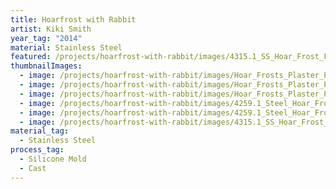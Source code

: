 ```yaml
---
title: Hoarfrost with Rabbit
artist: Kiki Smith
year_tag: "2014"
material: Stainless Steel
featured: /projects/hoarfrost-with-rabbit/images/4315.1_SS_Hoar_Frost_Final_1.jpeg
thumbnailImages:
  - image: /projects/hoarfrost-with-rabbit/images/Hoar_Frosts_Plaster_Pour_Mill_Process_3.jpeg
  - image: /projects/hoarfrost-with-rabbit/images/Hoar_Frosts_Plaster_Pour_Mill_Process_11_crop.jpeg
  - image: /projects/hoarfrost-with-rabbit/images/Hoar_Frosts_Plaster_Pour_Mill_Process_19.jpeg
  - image: /projects/hoarfrost-with-rabbit/images/4259.1_Steel_Hoar_Frost_Metal_Process_14.jpeg
  - image: /projects/hoarfrost-with-rabbit/images/4259.1_Steel_Hoar_Frost_Metal_Process_7.jpeg
  - image: /projects/hoarfrost-with-rabbit/images/4315.1_SS_Hoar_Frost_Metal_Process_7.jpeg
material_tag:
  - Stainless Steel
process_tag:
  - Silicone Mold
  - Cast
---
```

